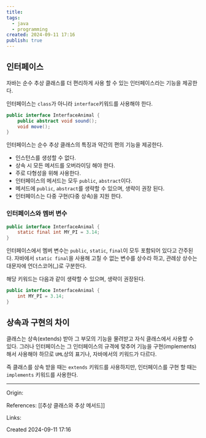 ```yaml
---
title: 
tags:
  - java
  - programming
created: 2024-09-11 17:16
publish: true
---
```

## 인터페이스
자바는 순수 추상 클래스를 더 편리하게 사용 할 수 있는 인터페이스라는 기능을 제공한다.

인터페이스는 `class`가 아니라 `interface`키워드를 사용해야 한다.

```java
public interface InterfaceAnimal {
	public abstract void sound();
	void move();
}
```

 인터페이스는 순수 추상 클래스의 특징과 약간의 편의 기능을 제공한다.
- 인스턴스를 생성할 수 없다.
- 상속 시 모든 메서드를 오버라이딩 해야 한다.
- 주로 다형성을 위해 사용한다.
- 인터페이스의 메서드는 모두 `public`, `abstract`이다.
- 메서드에 `public`, `abstract`를 생략할 수 있으며, 생략이 권장 된다.
- 인터페이스는 다중 구현(다중 상속)을 지원 한다.


### 인터페이스와 멤버 변수
```java
public interface InterfaceAnimal {
	static final int MY_PI = 3.14;
}
```
인터페이스에서 멤버 변수는 `public`, `static`, `final`이 모두 포함되어 있다고 간주된다. 자바에서 `static final`을 사용해 고칠 수 없는 변수를 상수라 하고, 관례상 상수는 대문자에 언더스코어(\_)로 구분한다.

해당 키워드는 다음과 같이 생략할 수 있으며, 생략이 권장된다.

```java
public interface InterfaceAnimal {
	int MY_PI = 3.14;
}
```

## 상속과 구현의 차이
클래스는 상속(extends) 받아 그 부모의 기능을 물려받고 자식 클래스에서 사용할 수 있다. 그러나 인터페이스는 그 인터페이스의 규격에 맞추어 기능을 구현(implements) 해서 사용해야 하므로 `UML`상의 표기나, 자바에서의 키워드가 다르다.

즉 클래스를 상속 받을 때는 `extends` 키워드를 사용하지만, 인터페이스를 구현 할 때는 `implements` 키워드를 사용한다.

---
Origin: 

References: [[추상 클래스와 추상 메서드]]

Links: 

Created 2024-09-11 17:16